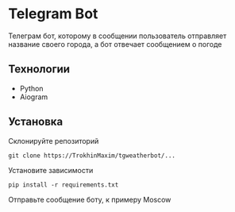 # Telegram Bot 
Телеграм бот, которому в сообщении пользователь отправляет название своего города, а бот отвечает сообщением о погоде 
## Технологии
- Python
- Aiogram

## Установка
Склонируйте репозиторий
```
git clone https://TrokhinMaxim/tgweatherbot/...
```
Установите зависимости
```
pip install -r requirements.txt
```
Отправьте сообщение боту, к примеру Moscow
